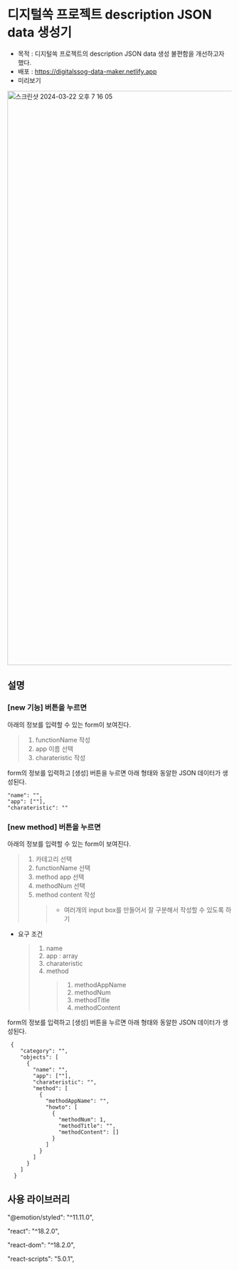 # 디지털쏙 프로젝트 description JSON data 생성기


- 목적 : 디지털쏙 프로젝트의 description JSON data 생성 불편함을 개선하고자 했다.
- 배포 : https://digitalssog-data-maker.netlify.app
- 미리보기
  
<img width="1287" alt="스크린샷 2024-03-22 오후 7 16 05" src="https://github.com/Ellie998/digitalssog-json-info-maker/assets/89681100/d9c98132-1689-41c5-b3a2-5703909afd83">

## 설명
### [new 기능] 버튼을 누르면
아래의 정보를 입력할 수 있는 form이 보여진다.
> 1. functionName 작성
> 2. app 이름 선택
> 3. charateristic 작성

form의 정보를 입력하고 [생성] 버튼을 누르면 아래 형태와 동알한 JSON 데이터가 생성된다.
```
"name": "",
"app": [""],
"charateristic": ""
```

### [new method] 버튼을 누르면
아래의 정보를 입력할 수 있는 form이 보여진다.
> 1. 카테고리 선택
> 2. functionName 선택
> 3. method app 선택
> 4. methodNum 선택
> 5. method content 작성
>    > - 여러개의 input box를 만들어서 잘 구분해서 작성할 수 있도록 하기

- 요구 조건
  > 1. name
  > 2. app : array
  > 3. charateristic
  > 4. method
  >    > 1. methodAppName
  >    > 2. methodNum
  >    > 3. methodTitle
  >    > 4. methodContent



form의 정보를 입력하고 [생성] 버튼을 누르면 아래 형태와 동알한 JSON 데이터가 생성된다.
```
 {
    "category": "",
    "objects": [
      {
        "name": "",
        "app": [""],
        "charateristic": "",
        "method": [
          {
            "methodAppName": "",
            "howto": [
              {
                "methodNum": 1,
                "methodTitle": "",
                "methodContent": []
              }
            ]
          }
        ]
      }
    ]
  }
```

## 사용 라이브러리
"@emotion/styled": "^11.11.0",

"react": "^18.2.0",

"react-dom": "^18.2.0",

"react-scripts": "5.0.1",
